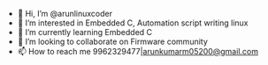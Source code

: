 - 👋 Hi, I’m @arunlinuxcoder
- 👀 I’m interested in Embedded C, Automation script writing linux
- 🌱 I’m currently learning Embedded C
- 💞️ I’m looking to collaborate on Firmware community
- 📫 How to reach me 9962329477|arunkumarm05200@gmail.com

<!---
arunlinuxcoder/arunlinuxcoder is a ✨ special ✨ repository because its `README.md` (this file) appears on your GitHub profile.
You can click the Preview link to take a look at your changes.
--->
